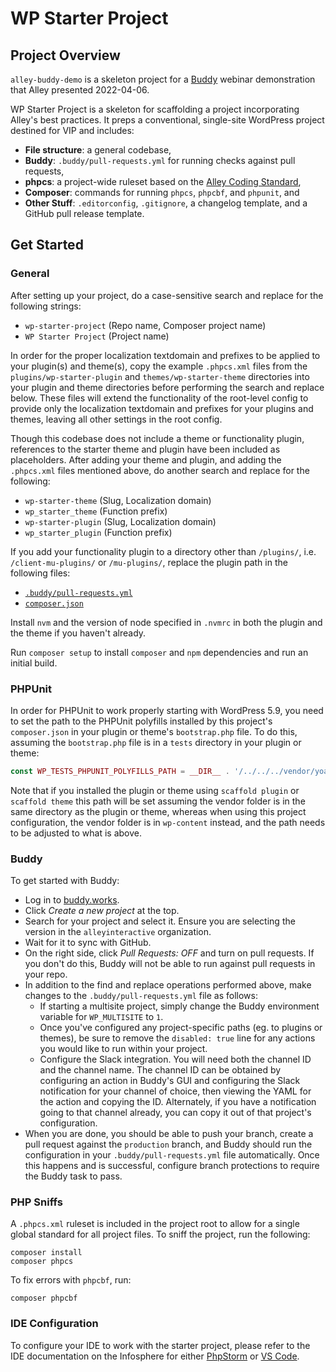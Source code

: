 # WP Starter Project

## Project Overview

`alley-buddy-demo` is a skeleton project for a [Buddy](https://buddy.works) webinar demonstration that Alley presented 2022-04-06.

WP Starter Project is a skeleton for scaffolding a project incorporating Alley's best practices. It preps a conventional, single-site WordPress project destined for VIP and includes:
* **File structure**: a general codebase,
* **Buddy**: `.buddy/pull-requests.yml` for running checks against pull requests,
* **phpcs**: a project-wide ruleset based on the [Alley Coding Standard](https://github.com/alleyinteractive/alley-coding-standards),
* **Composer**: commands for running `phpcs`, `phpcbf`, and `phpunit`, and
* **Other Stuff**: `.editorconfig`, `.gitignore`, a changelog template, and a GitHub pull release template.

## Get Started

### General

After setting up your project, do a case-sensitive search and replace for the following strings:
* `wp-starter-project` (Repo name, Composer project name)
* `WP Starter Project` (Project name)

In order for the proper localization textdomain and prefixes to be applied to your plugin(s) and theme(s), copy the example `.phpcs.xml` files from the `plugins/wp-starter-plugin` and `themes/wp-starter-theme` directories into your plugin and theme directories before performing the search and replace below. These files will extend the functionality of the root-level config to provide only the localization textdomain and prefixes for your plugins and themes, leaving all other settings in the root config.

Though this codebase does not include a theme or functionality plugin, references to the starter theme and plugin have been included as placeholders. After adding your theme and plugin, and adding the `.phpcs.xml` files mentioned above, do another search and replace for the following:
* `wp-starter-theme` (Slug, Localization domain)
* `wp_starter_theme` (Function prefix)
* `wp-starter-plugin` (Slug, Localization domain)
* `wp_starter_plugin` (Function prefix)

If you add your functionality plugin to a directory other than `/plugins/`, i.e. `/client-mu-plugins/` or `/mu-plugins/`, replace the plugin path in the following files:
* [`.buddy/pull-requests.yml`](https://github.com/alleyinteractive/wp-starter-project/blob/main/.buddy/pull-requests.yml)
* [`composer.json`](https://github.com/alleyinteractive/wp-starter-project/blob/main/composer.json)

Install `nvm` and the version of node specified in `.nvmrc` in both the plugin and the theme if you haven't already.

Run `composer setup` to install `composer` and `npm` dependencies and run an initial build.


### PHPUnit

In order for PHPUnit to work properly starting with WordPress 5.9, you need to set the path to the PHPUnit polyfills installed by this project's `composer.json` in your plugin or theme's `bootstrap.php` file. To do this, assuming the `bootstrap.php` file is in a `tests` directory in your plugin or theme:

```php
const WP_TESTS_PHPUNIT_POLYFILLS_PATH = __DIR__ . '/../../../vendor/yoast/phpunit-polyfills';
```

Note that if you installed the plugin or theme using `scaffold plugin` or `scaffold theme` this path will be set assuming the vendor folder is in the same directory as the plugin or theme, whereas when using this project configuration, the vendor folder is in `wp-content` instead, and the path needs to be adjusted to what is above.

### Buddy

To get started with Buddy:
* Log in to [buddy.works](https://buddy.works).
* Click *Create a new project* at the top.
* Search for your project and select it. Ensure you are selecting the version in the `alleyinteractive` organization.
* Wait for it to sync with GitHub.
* On the right side, click *Pull Requests: OFF* and turn on pull requests. If you don't do this, Buddy will not be able to run against pull requests in your repo.
* In addition to the find and replace operations performed above, make changes to the `.buddy/pull-requests.yml` file as follows:
	* If starting a multisite project, simply change the Buddy environment variable for `WP_MULTISITE` to `1`.
    * Once you've configured any project-specific paths (eg. to plugins or themes), be sure to remove the `disabled: true` line for any actions you would like to run within your project.
	* Configure the Slack integration. You will need both the channel ID and the channel name. The channel ID can be obtained by configuring an action in Buddy's GUI and configuring the Slack notification for your channel of choice, then viewing the YAML for the action and copying the ID. Alternately, if you have a notification going to that channel already, you can copy it out of that project's configuration.
* When you are done, you should be able to push your branch, create a pull request against the `production` branch, and Buddy should run the configuration in your `.buddy/pull-requests.yml` file automatically. Once this happens and is successful, configure branch protections to require the Buddy task to pass.


### PHP Sniffs

A `.phpcs.xml` ruleset  is included in the project root to allow for a single global standard for all project files. To sniff the project, run the following:

    composer install
    composer phpcs

To fix errors with `phpcbf`, run:

    composer phpcbf

### IDE Configuration

To configure your IDE to work with the starter project, please refer to the IDE documentation on the Infosphere for either [PhpStorm](https://infosphere.alley.ws/production/IDE/PhpStorm/introduction.html) or [VS Code](https://infosphere.alley.ws/production/IDE/vscode.html).
